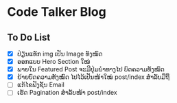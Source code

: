 # Code Talker Blog

## To Do List

- [x] ປ່ຽນແທັກ img ເປັນ Image ທັງໝົດ
- [x] ອອກແບບ Hero Section ໃໝ່
- [x] ພາຍໃນ Featured Post ຈະມີປຸ່ມນຳທາງໄປ ບົດຄວາມທັງໝົດ
- [x] ຍ້າຍບົດຄວາມທັງໝົດ ໄປໄວ້ເປັນໜ້າໃໝ່ post/index ສຳລັບມືຖື
- [ ] ແກ້ໄຂຟັງຊັ້ນ Email
- [ ] ເຮັດ Pagination ສຳລັບໜ້າ post/index
